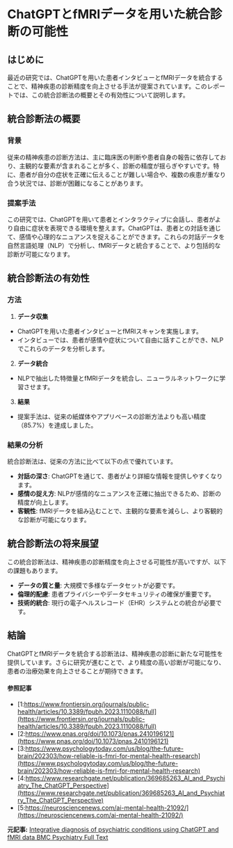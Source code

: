# ChatGPTとfMRIデータを用いた統合診断の可能性

## はじめに

最近の研究では、ChatGPTを用いた患者インタビューとfMRIデータを統合することで、精神疾患の診断精度を向上させる手法が提案されています。このレポートでは、この統合診断法の概要とその有効性について説明します。

## 統合診断法の概要

### 背景

従来の精神疾患の診断方法は、主に臨床医の判断や患者自身の報告に依存しており、主観的な要素が含まれることが多く、診断の精度が揺らぎやすいです。特に、患者が自分の症状を正確に伝えることが難しい場合や、複数の疾患が重なり合う状況では、診断が困難になることがあります。

### 提案手法

この研究では、ChatGPTを用いて患者とインタラクティブに会話し、患者がより自由に症状を表現できる環境を整えます。ChatGPTは、患者との対話を通じて、感情や心理的なニュアンスを捉えることができます。これらの対話データを自然言語処理（NLP）で分析し、fMRIデータと統合することで、より包括的な診断が可能になります。

## 統合診断法の有効性

### 方法

1. **データ収集**
 - ChatGPTを用いた患者インタビューとfMRIスキャンを実施します。
 - インタビューでは、患者が感情や症状について自由に話すことができ、NLPでこれらのデータを分析します。

2. **データ統合**
 - NLPで抽出した特徴量とfMRIデータを統合し、ニューラルネットワークに学習させます。

3. **結果**
 - 提案手法は、従来の紙媒体やアプリベースの診断方法よりも高い精度（85.7%）を達成しました。

### 結果の分析

統合診断法は、従来の方法に比べて以下の点で優れています。

- **対話の深さ**: ChatGPTを通じて、患者がより詳細な情報を提供しやすくなります。
- **感情の捉え方**: NLPが感情的なニュアンスを正確に抽出できるため、診断の精度が向上します。
- **客観性**: fMRIデータを組み込むことで、主観的な要素を減らし、より客観的な診断が可能になります。

## 統合診断法の将来展望

この統合診断法は、精神疾患の診断精度を向上させる可能性が高いですが、以下の課題もあります。

- **データの質と量**: 大規模で多様なデータセットが必要です。
- **倫理的配慮**: 患者プライバシーやデータセキュリティの確保が重要です。
- **技術的統合**: 現行の電子ヘルスレコード（EHR）システムとの統合が必要です。

## 結論

ChatGPTとfMRIデータを統合する診断法は、精神疾患の診断に新たな可能性を提供しています。さらに研究が進むことで、より精度の高い診断が可能になり、患者の治療効果を向上させることが期待できます。

#### 参照記事
- [1:https://www.frontiersin.org/journals/public-health/articles/10.3389/fpubh.2023.1110088/full](https://www.frontiersin.org/journals/public-health/articles/10.3389/fpubh.2023.1110088/full)
- [2:https://www.pnas.org/doi/10.1073/pnas.2410196121](https://www.pnas.org/doi/10.1073/pnas.2410196121)
- [3:https://www.psychologytoday.com/us/blog/the-future-brain/202303/how-reliable-is-fmri-for-mental-health-research](https://www.psychologytoday.com/us/blog/the-future-brain/202303/how-reliable-is-fmri-for-mental-health-research)
- [4:https://www.researchgate.net/publication/369685263_AI_and_Psychiatry_The_ChatGPT_Perspective](https://www.researchgate.net/publication/369685263_AI_and_Psychiatry_The_ChatGPT_Perspective)
- [5:https://neurosciencenews.com/ai-mental-health-21092/](https://neurosciencenews.com/ai-mental-health-21092/)


**元記事:** [Integrative diagnosis of psychiatric conditions using ChatGPT and fMRI data BMC Psychiatry Full Text](https://bmcpsychiatry.biomedcentral.com/articles/10.1186/s12888-025-06586-w)